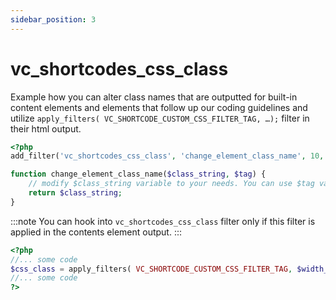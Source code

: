 ```yaml
---
sidebar_position: 3
---
```


# vc_shortcodes_css_class


Example how you can alter class names that are outputted for built-in content elements and elements that follow up our coding guidelines and utilize `apply_filters( VC_SHORTCODE_CUSTOM_CSS_FILTER_TAG, …);` filter in their html output.

```php
<?php
add_filter('vc_shortcodes_css_class', 'change_element_class_name', 10, 2);

function change_element_class_name($class_string, $tag) {
    // modify $class_string variable to your needs. You can use $tag variable to determine what element is currently rendered.
    return $class_string;
}
```

:::note
You can hook into `vc_shortcodes_css_class` filter only if this filter is applied in the contents element output.
:::

```php
<?php
//... some code
$css_class = apply_filters( VC_SHORTCODE_CUSTOM_CSS_FILTER_TAG, $width_class, $this->settings['base'], $atts );
//... some code
?>
```
